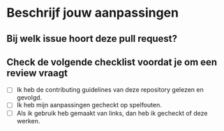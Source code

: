 # Beschrijf jouw aanpassingen

## Bij welk issue hoort deze pull request?

## Check de volgende checklist voordat je om een review vraagt

- [ ] Ik heb de contributing guidelines van deze repository gelezen en gevolgd.
- [ ] Ik heb mijn aanpassingen gecheckt op spelfouten.
- [ ] Als ik gebruik heb gemaakt van links, dan heb ik gecheckt of deze werken.
